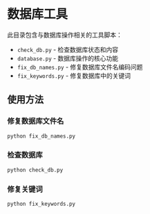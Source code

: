 # 数据库工具

此目录包含与数据库操作相关的工具脚本：

- `check_db.py` - 检查数据库状态和内容
- `database.py` - 数据库操作的核心功能
- `fix_db_names.py` - 修复数据库文件名编码问题
- `fix_keywords.py` - 修复数据库中的关键词

## 使用方法

### 修复数据库文件名
```bash
python fix_db_names.py
```

### 检查数据库
```bash
python check_db.py
```

### 修复关键词
```bash
python fix_keywords.py
``` 